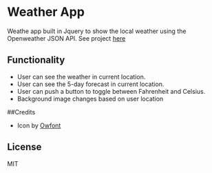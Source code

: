# Weather App
Weathe app built in Jquery to show the local weather using the Openweather JSON API. See project [here](http://alidaca.github.io/Local-Weather-App/)

## Functionality
- User can see the weather in current location.
- User can see the 5-day forecast in current location.
- User can push a button to toggle between Fahrenheit and Celsius.
- Background image changes based on user location

##Credits
- Icon by [Owfont](http://websygen.github.io/owfont/)

## License
MIT
